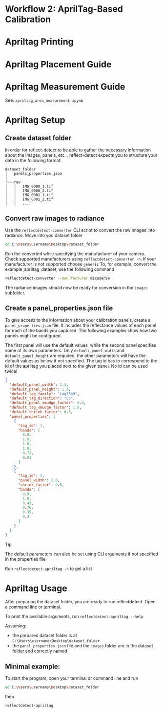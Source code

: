 # Workflow 2: AprilTag-Based Calibration

# Apriltag Printing

# Apriltag Placement Guide

# Apriltag Measurement Guide

See: `apriltag_area_measurement.ipynb`

# Apriltag Setup

## Create dataset folder

In order for reflect-detect to be able to gather the necessary information about the images, panels, etc. ,
reflect-detect expects you to structure your data in the following format:

```
dataset_folder
│   panels_properties.json
│   
└───raw
│   │   IMG_0000_1.tif
│   │   IMG_0000_2.tif
│   │   IMG_0001_1.tif
│   │   IMG_0001_2.tif
|   |   ...
```

## Convert raw images to radiance

Use the `reflectdetect-converter` CLI script to convert the raw images into radiance.
Move into you dataset folder

```bash
cd C:\Users\username\Desktop\dataset_folder
```

Run the converted while specifying the manufacturer of your camera. Check supported manufacturers
using `reflectdetect-converter -h`.
If your manufacturer is not supported choose `generic`
To, for example, convert the example_apriltag_dataset, use the following command
```bash
reflectdetect-converter --manufacturer micasense
```

The radiance images should now be ready for conversion in the `images` subfolder.

## Create a panel_properties.json file

To give access to the information about your calibration panels, create a `panel_properties.json` file. It
includes the reflectance values of each panel for each of the bands you captured.
The following examples show how two panels might be configured.

The first panel will use the default values, while the second panel specifies some of its own parameters.
Only `default_panel_width` and `default_panel_height` are required, the other parameters will have the default values as
below if not specified.
The tag id has to correspond to the id of the apriltag you placed next to the given panel. No id can be used twice!

```json
{
  "default_panel_width": 1.3,
  "default_panel_height": 1.3,
  "default_tag_family": "tag25h9",
  "default_tag_direction": "up",
  "default_panel_smudge_factor": 0.8,
  "default_tag_smudge_factor": 1.0,
  "default_shrink_factor": 0.8,
  "panel_properties": [
    {
      "tag_id": 1,
      "bands": [
        0.9,
        1.0,
        1.0,
        1.0,
        0.72,
        0.91
      ]
    },
    {
      "tag_id": 2,
      "panel_width": 2.0,
      "shrink_factor": 0.5,
      "bands": [
        0.9,
        1.0,
        0.43,
        0.70,
        0.35,
        0.4
      ]
    }
  ]
}
```

> [!TIP]
> The default parameters can also be set using CLI arguments if not specified in the properties file
>
> Run ```reflectdetect-apriltag -h``` to get a list

# Apriltag Usage

After preparing the dataset folder, you are ready to run reflectdetect.
Open a command line or terminal.

To print the available arguments, run `reflectdetect-apriltag --help`

Assuming:

- the prepared dataset folder is at `C:\Users\username\Desktop\dataset_folder`
- the `panel_properties.json` file and the `images` folder are in the dataset folder and correctly named

## Minimal example:

To start the program, open your terminal or command line and run

```bash
cd C:\Users\username\Desktop\dataset_folder
```

then

```bash
reflectdetect-apriltag
```